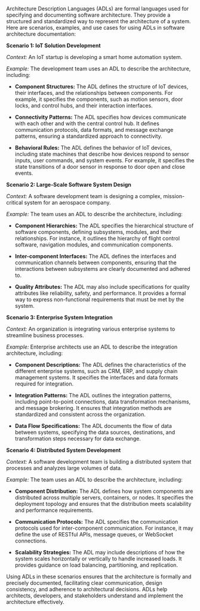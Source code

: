 Architecture Description Languages (ADLs) are formal languages used for specifying and documenting software architecture. They provide a structured and standardized way to represent the architecture of a system. Here are scenarios, examples, and use cases for using ADLs in software architecture documentation:

**Scenario 1: IoT Solution Development**

_Context:_ An IoT startup is developing a smart home automation system.

_Example:_ The development team uses an ADL to describe the architecture, including:

- **Component Structures:** The ADL defines the structure of IoT devices, their interfaces, and the relationships between components. For example, it specifies the components, such as motion sensors, door locks, and control hubs, and their interaction interfaces.
    
- **Connectivity Patterns:** The ADL specifies how devices communicate with each other and with the central control hub. It defines communication protocols, data formats, and message exchange patterns, ensuring a standardized approach to connectivity.
    
- **Behavioral Rules:** The ADL defines the behavior of IoT devices, including state machines that describe how devices respond to sensor inputs, user commands, and system events. For example, it specifies the state transitions of a door sensor in response to door open and close events.
    

**Scenario 2: Large-Scale Software System Design**

_Context:_ A software development team is designing a complex, mission-critical system for an aerospace company.

_Example:_ The team uses an ADL to describe the architecture, including:

- **Component Hierarchies:** The ADL specifies the hierarchical structure of software components, defining subsystems, modules, and their relationships. For instance, it outlines the hierarchy of flight control software, navigation modules, and communication components.
    
- **Inter-component Interfaces:** The ADL defines the interfaces and communication channels between components, ensuring that the interactions between subsystems are clearly documented and adhered to.
    
- **Quality Attributes:** The ADL may also include specifications for quality attributes like reliability, safety, and performance. It provides a formal way to express non-functional requirements that must be met by the system.
    

**Scenario 3: Enterprise System Integration**

_Context:_ An organization is integrating various enterprise systems to streamline business processes.

_Example:_ Enterprise architects use an ADL to describe the integration architecture, including:

- **Component Descriptions:** The ADL defines the characteristics of the different enterprise systems, such as CRM, ERP, and supply chain management systems. It specifies the interfaces and data formats required for integration.
    
- **Integration Patterns:** The ADL outlines the integration patterns, including point-to-point connections, data transformation mechanisms, and message brokering. It ensures that integration methods are standardized and consistent across the organization.
    
- **Data Flow Specifications:** The ADL documents the flow of data between systems, specifying the data sources, destinations, and transformation steps necessary for data exchange.
    

**Scenario 4: Distributed System Development**

_Context:_ A software development team is building a distributed system that processes and analyzes large volumes of data.

_Example:_ The team uses an ADL to describe the architecture, including:

- **Component Distribution:** The ADL defines how system components are distributed across multiple servers, containers, or nodes. It specifies the deployment topology and ensures that the distribution meets scalability and performance requirements.
    
- **Communication Protocols:** The ADL specifies the communication protocols used for inter-component communication. For instance, it may define the use of RESTful APIs, message queues, or WebSocket connections.
    
- **Scalability Strategies:** The ADL may include descriptions of how the system scales horizontally or vertically to handle increased loads. It provides guidance on load balancing, partitioning, and replication.
    

Using ADLs in these scenarios ensures that the architecture is formally and precisely documented, facilitating clear communication, design consistency, and adherence to architectural decisions. ADLs help architects, developers, and stakeholders understand and implement the architecture effectively.